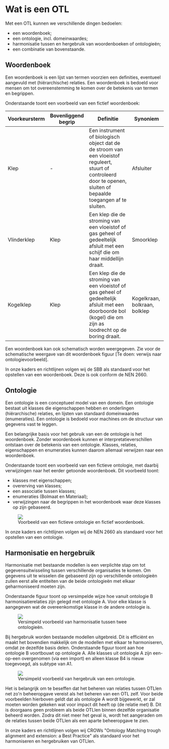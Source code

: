 # Wat is een OTL

Met een OTL kunnen we verschillende dingen bedoelen:
- een woordenboek;
- een ontologie, incl. domeinwaardes;
- harmonisatie tussen en hergebruik van woordenboeken of ontologieën;
- een combinatie van bovenstaande.

## Woordenboek

Een woordenboek is een lijst van termen voorzien een definities, eventueel aangevuld met (hiërarchische) relaties. Een woordenboek is bedoeld voor mensen om tot overeenstemming te komen over de betekenis van termen en begrippen.

Onderstaande toont een voorbeeld van een fictief woordenboek:

| Voorkeursterm | Bovenliggend begrip | Definitie | Synoniem |
|---------------|---------------------|-----------|----------|
| Klep          | -                   | Een instrument of biologisch object dat de de stroom van een vloeistof reguleert, stuurt of controleerd door te openen, sluiten of bepaalde toegangen af te sluiten. | Afsluiter |
| Vlinderklep   | Klep                | Een klep die de stroming van een vloeistof of gas geheel of gedeeltelijk afsluit met een schijf die om haar middellijn draait. | Smoorklep |
| Kogelklep     | Klep                | Een klep die de stroming van een vloeistof of gas geheel of gedeeltelijk afsluit met een doorboorde bol (kogel) die om zijn as loodrecht op de boring draait. | Kogelkraan, bolkraan, bolklep |

Een woordenboek kan ook schematisch worden weergegeven. Zie voor de schematische weergave van dit woordenboek figuur [Te doen: verwijs naar ontologievoorbeeld].

In onze kaders en richtlijnen volgen wij de SBB als standaard voor het opstellen van een woordenboek. Deze is ook conform de NEN 2660.

## Ontologie

Een ontologie is een conceptueel model van een domein. Een ontologie bestaat uit klasses die eigenschappen hebben en onderlingen (hiërarchische) relaties, en lijsten van standaard domeinwaardes (enumeraties). Een ontologie is bedoeld voor machines om de structuur van gegevens vast te leggen.

Een belangrijke basis voor het gebruik van een de ontologie is het woordenboek. Zonder woordenboek kunnen er interpretatieverschillen ontstaan over de betekenis van een ontologie. Klasses, relaties, eigenschappen en enumeraties kunnen daarom allemaal verwijzen naar een woordenboek.

Onderstaande toont een voorbeeld van een fictieve ontologie, met daarbij verwijzingen naar het eerder getoonde woordenboek. Dit voorbeeld toont:
- klasses met eigenschappen;
- overerving van klasses;
- een associatie tussen klasses;
- enumeraties (Bolmaat en Materiaal);
- verwijzingen naar de begrippen in het woordenboek waar deze klasses op zijn gebaseerd.

<figure id="figure">
  <img src="figures/ontologievoorbeeld.png"/>
  <figcaption>Voorbeeld van een fictieve ontologie en fictief woordenboek.</figcaption>
</figure>

In onze kaders en richtlijnen volgen wij de NEN 2660 als standaard voor het opstellen van een ontologie.

## Harmonisatie en hergebruik

Harmonisatie met bestaande modellen is een verplichte stap om tot gegevensuitwisseling tussen verschillende organisaties te komen. Om gegevens uit te wisselen die gebaseerd zijn op verschillende ontologieën zullen eerst alle entiteiten van de beide ontologieën met elkaar geharmoniseerd moeten zijn.

Onderstaande figuur toont op versimpelde wijze hoe vanuit ontologie B harmonisatierelaties zijn gelegd met ontologie A. Voor elke klasse is aangegeven wat de overeenkomstige klasse in de andere ontologie is.

<figure id="figure">
  <img src="figures/harmonisatie1.png"/>
  <figcaption>Versimpeld voorbeeld van harmonisatie tussen twee ontologieën.</figcaption>
</figure>

Bij hergebruik worden bestaande modellen uitgebreid. Dit is efficiënt en maakt het bovendien makkelijk om de modellen met elkaar te harmoniseren, omdat ze dezelfde basis delen. Onderstaande figuur toont aan hoe ontologie B voortbouwt op ontologie A. Alle klasses uit ontologie A zijn een-op-een overgenomen (via een import) en alleen klasse B4 is nieuw toegevoegd, als subtype van A1.

<figure id="figure">
  <img src="figures/hergebruik1.png"/>
  <figcaption>Versimpeld voorbeeld van hergebruik van een ontologie.</figcaption>
</figure>

Het is belangrijk om te beseffen dat het beheren van relaties tussen OTLlen net zo'n beheeropgave vereist als het beheren van een OTL zelf. Voor beide voorbeelden hierboven geldt dat als ontologie A wordt bijgewerkt, er zal moeten worden gekeken wat voor impact dit heeft op (de relatie met) B. Dit is doorgaans geen probleem als beide OTLlen binnen dezelfde organisatie beheerd worden. Zodra dit niet meer het geval is, wordt het aangeraden om de relaties tussen beide OTLlen als een aparte beheeropgave te zien.

In onze kaders en richtlijnen volgen wij CROWs "Ontology Matching trough alignment and extension: a Best Practice" als standaard voor het harmoniseren en hergebruiken van OTLlen.